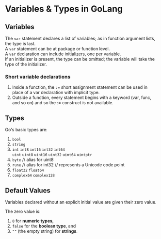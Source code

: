 # Variables & Types in GoLang

## Variables
The `var` statement declares a list of variables; as in function argument lists, the type is last.<br />
A `var` statement can be at package or function level.<br />
A `var` declaration can include initializers, one per variable.<br />
If an initializer is present, the type can be omitted; the variable will take the type of the initializer.

### Short variable declarations
1. Inside a function, the `:=` short assignment statement can be used in place of a var declaration with implicit type.
2. Outside a function, every statement begins with a keyword (var, func, and so on) and so the := construct is not available.

## Types
Go's basic types are:
1. `bool`
2. `string`
3. `int`  `int8`  `int16`  `int32`  `int64` <br /> `uint` `uint8` `uint16` `uint32` `uint64` `uintptr`
4. `byte` // alias for uint8
5. `rune` // alias for int32 // represents a Unicode code point
6. `float32` `float64`
7. `complex64` `complex128`


## Default Values
Variables declared without an explicit initial value are given their zero value.

The zero value is:
1. `0` for __numeric types__,
2. `false` for the __boolean type__, and
3. `""` (the empty string) for __strings__.